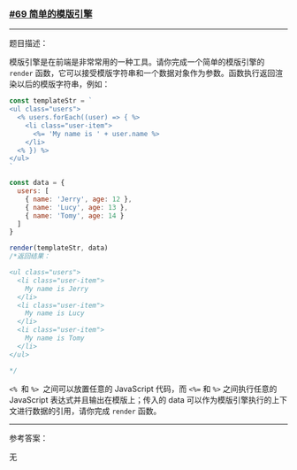 ### [#69 简单的模版引擎](http://scriptoj.mangojuice.top/problems/69)

----
题目描述：

模版引擎是在前端是非常常用的一种工具。请你完成一个简单的模版引擎的 `render` 函数，它可以接受模版字符串和一个数据对象作为参数。函数执行返回渲染以后的模版字符串，例如：

```js
const templateStr = `
<ul class="users">
  <% users.forEach((user) => { %>
    <li class="user-item">
      <%= 'My name is ' + user.name %>
    </li>
  <% }) %>
</ul>
`

const data = {
  users: [
    { name: 'Jerry', age: 12 },
    { name: 'Lucy', age: 13 }, 
    { name: 'Tomy', age: 14 }
  ]
}

render(templateStr, data)
/*返回结果：

<ul class="users">
  <li class="user-item">
    My name is Jerry
  </li>
  <li class="user-item">
    My name is Lucy
  </li>
  <li class="user-item">
    My name is Tomy
  </li>
</ul>

*/
```

`<% `和 `%> `之间可以放置任意的 JavaScript 代码，而 `<%=` 和 `%>` 之间执行任意的 JavaScript 表达式并且输出在模版上；传入的 data 可以作为模版引擎执行的上下文进行数据的引用，请你完成 `render` 函数。

----
参考答案：

无